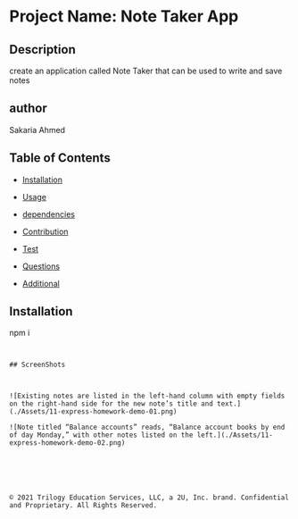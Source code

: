 # Project Name: Note Taker App
 
  ## Description
   create an application called Note Taker that can be used to write and save notes

  ## author
  Sakaria Ahmed

  ## Table of Contents
  - [Installation](#installation)
  - [Usage](#usage)
  - [dependencies](#dependencies)
  - [Contribution](#contribution)
  - [Test](#tests)
  
  - [Questions](#Question)
  - [Additional](#additional)

  ## Installation
  npm i
  

```


## ScreenShots



![Existing notes are listed in the left-hand column with empty fields on the right-hand side for the new note’s title and text.](./Assets/11-express-homework-demo-01.png)

![Note titled “Balance accounts” reads, “Balance account books by end of day Monday,” with other notes listed on the left.](./Assets/11-express-homework-demo-02.png)






© 2021 Trilogy Education Services, LLC, a 2U, Inc. brand. Confidential and Proprietary. All Rights Reserved.
